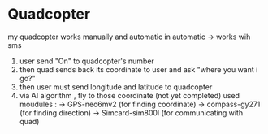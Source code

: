 # Quadcopter
my quadcopter works manually and automatic 
in automatic -> works wih sms
1) user send "On" to quadcopter's number 
2) then quad sends back its coordinate to user and ask "where you want i go?"
3) then user must send longitude and latitude to quadcopter 
4) via AI algorithm , fly to those coordinate (not yet completed)
used moudules :
-> GPS-neo6mv2 (for finding coordinate) 
-> compass-gy271 (for finding direction)
-> Simcard-sim800l (for communicating with quad)
